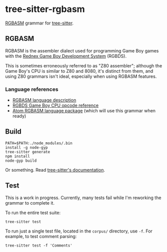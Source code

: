 # tree-sitter-rgbasm

[RGBASM](https://rednex.github.io/rgbds/rgbasm.5.html) grammar for [tree-sitter](https://github.com/tree-sitter/tree-sitter).

## RGBASM

RGBASM is the assembler dialect used for programming Game Boy games with the [Rednex Game Boy Development System](https://github.com/rednex/rgbds) (RGBDS).

This is sometimes erroneously referred to as "Z80 assembler"; although the Game Boy's CPU is similar to Z80 and 8080, it's distinct from them, and using Z80 grammars isn't ideal, especially when using RGBASM features.

### Language references

* [RGBASM language description](https://rednex.github.io/rgbds/rgbasm.5.html)
* [RGBDS Game Boy CPU opcode reference](https://rednex.github.io/rgbds/gbz80.7.html)
* [Atom RGBASM language package](https://github.com/tobiasvl/language-rgbasm) (which will use this grammar when ready)

## Build

    PATH=$PATH:./node_modules/.bin
    install -g node-gyp
    tree-sitter generate
    npm install
    node-gyp build

Or something. Read [tree-sitter's documentation](http://tree-sitter.github.io/tree-sitter/creating-parsers#installing-the-tools).

## Test

This is a work in progress. Currently, many tests fail while I'm reworking the grammar to complete it.

To run the entire test suite:

    tree-sitter test

To run just a single test file, located in the `corpus/` directory, use `-f`. For example, to test comment parsing:

    tree-sitter test -f 'Comments'
